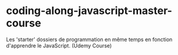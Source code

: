 # coding-along-javascript-master-course
Les 'starter' dossiers de programmation en même temps en fonction d'apprendre le JavaScript. (Udemy Course)
